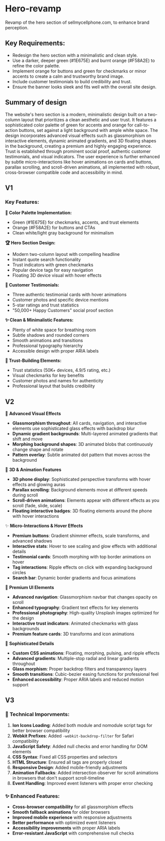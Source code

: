 # Hero-revamp
Revamp of the hero section of sellmycellphone.com, to enhance brand perception.

## Key Requirements:
- Redesign the hero section with a minimalistic and clean style.
- Use a darker, deeper green (#1E675E) and burnt orange (#F58A2E) to refine the color palette.
- Implement orange for buttons and green for checkmarks or minor accents to create a calm and trustworthy brand image.
- Include customer testimonials to build credibility and trust.
- Ensure the banner looks sleek and fits well with the overall site design.

## Summary of design
The website's hero section is a modern, minimalistic design built on a two-column layout that prioritizes a clean aesthetic and user trust. It features a sophisticated color palette of green for accents and orange for call-to-action buttons, set against a light background with ample white space. The design incorporates advanced visual effects such as glassmorphism on interactive elements, dynamic animated gradients, and 3D floating shapes in the background, creating a premium and highly engaging experience. Trust is established through prominent social proof, authentic customer testimonials, and visual indicators. The user experience is further enhanced by subtle micro-interactions like hover animations on cards and buttons, parallax scrolling, and scroll-driven animations, all implemented with robust, cross-browser compatible code and accessibility in mind.

## V1
### Key Features:

**🎨 Color Palette Implementation:**
- Green (#1E675E) for checkmarks, accents, and trust elements
- Orange (#F58A2E) for buttons and CTAs
- Clean white/light gray background for minimalism

**🏆 Hero Section Design:**
- Modern two-column layout with compelling headline
- Instant quote search functionality
- Trust indicators with green checkmarks
- Popular device tags for easy navigation
- Floating 3D device visual with hover effects

**💬 Customer Testimonials:**
- Three authentic testimonial cards with hover animations
- Customer photos and specific device mentions
- 5-star ratings and trust statistics
- "50,000+ Happy Customers" social proof section

**✨ Clean & Minimalistic Features:**
- Plenty of white space for breathing room
- Subtle shadows and rounded corners
- Smooth animations and transitions
- Professional typography hierarchy
- Accessible design with proper ARIA labels

**📱 Trust-Building Elements:**
- Trust statistics (50K+ devices, 4.9/5 rating, etc.)
- Visual checkmarks for key benefits
- Customer photos and names for authenticity
- Professional layout that builds credibility

## V2
 🎨 **Advanced Visual Effects**
- **Glassmorphism throughout**: All cards, navigation, and interactive elements use sophisticated glass effects with backdrop blur
- **Dynamic gradient backgrounds**: Multi-layered animated gradients that shift and move
- **Morphing background shapes**: 3D animated blobs that continuously change shape and rotate
- **Pattern overlay**: Subtle animated dot pattern that moves across the background

 🚀 **3D & Animation Features**
- **3D phone display**: Sophisticated perspective transforms with hover effects and glowing auras
- **Parallax scrolling**: Background elements move at different speeds during scroll
- **Scroll-driven animations**: Elements appear with different effects as you scroll (fade, slide, scale)
- **Floating interactive badges**: 3D floating elements around the phone with hover interactions

 ✨ **Micro-Interactions & Hover Effects**
- **Premium buttons**: Gradient shimmer effects, scale transforms, and advanced shadows
- **Interactive stats**: Hover to see scaling and glow effects with additional details
- **Testimonial cards**: Smooth morphing with top border animations on hover
- **Tag interactions**: Ripple effects on click with expanding background circles
- **Search bar**: Dynamic border gradients and focus animations

 🎯 **Premium UI Elements**
- **Advanced navigation**: Glassmorphism navbar that changes opacity on scroll
- **Enhanced typography**: Gradient text effects for key elements
- **Professional photography**: High-quality Unsplash images optimized for the design
- **Interactive trust indicators**: Animated checkmarks with glass backgrounds
- **Premium feature cards**: 3D transforms and icon animations

 📱 **Sophisticated Details**
- **Custom CSS animations**: Floating, morphing, pulsing, and ripple effects
- **Advanced gradients**: Multiple-stop radial and linear gradients throughout
- **Glass morphism**: Proper backdrop filters and transparency layers
- **Smooth transitions**: Cubic-bezier easing functions for professional feel
- **Enhanced accessibility**: Proper ARIA labels and reduced motion support

## V3
### 🔧 **Technical Imporvments:**

1. **Ion Icons Loading**: Added both module and nomodule script tags for better browser compatibility
2. **Webkit Prefixes**: Added `-webkit-backdrop-filter` for Safari compatibility 
3. **JavaScript Safety**: Added null checks and error handling for DOM elements
4. **CSS Syntax**: Fixed all CSS properties and selectors
5. **HTML Structure**: Ensured all tags are properly closed
6. **Responsive Design**: Added mobile-friendly adjustments
7. **Animation Fallbacks**: Added intersection observer for scroll animations in browsers that don't support scroll-timeline
8. **Event Handling**: Improved event listeners with proper error checking

### ✨ **Enhanced Features:**

- **Cross-browser compatibility** for all glassmorphism effects
- **Smooth fallback animations** for older browsers
- **Improved mobile experience** with responsive adjustments
- **Better performance** with optimized event listeners
- **Accessibility improvements** with proper ARIA labels
- **Error-resistant JavaScript** with comprehensive null checks

